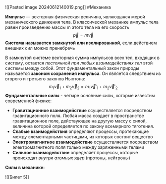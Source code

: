 ![[Pasted image 20240612140019.png]]
#Механика 

**Импульс** — векторная физическая величина, являющаяся мерой механического
движения тела. В классической механике импульс тела равен произведению массы m
этого тела на его скорость$$\vec{p} = m\vec{v}$$**Система называется замкнутой или изолированной**, если действием внешних сил
можно пренебречь

В замкнутой системе векторная сумма импульсов всех тел, входящих в систему,
остается *постоянной при любых взаимодействиях тел* этой системы между собой. Этот
фундаментальный закон природы называется **законом сохранения импульса**. Он
является следствием из второго и третьего законов Ньютона: $$m_1\vec{v}_1 + m_2\vec{v}_2 = m_1\vec{v}'_1 + m_2\vec{v}'_2$$
**Фундаментальные силы** - четыре основные силы, которые известны современной физике:

- **Гравитационное взаимодействие** осуществляется посредством гравитационного поля. Любая масса создает в пространстве гравитационное поле, действующее на другую массу с силой, величина которой определяется по закону всемирного тяготения. 
- **Слабые взаимодействия** определяют процессы, протекающие между элементарными частицами, из которых состоит вещество 
- **Электромагнитное взаимодействие** осуществляется посредством электромагнитного поля только между заряженными телами
- **Сильное взаимодействие** определяет процессы, которые происходят *внутри атомных ядер* (протоны, нейтроны)

**Силы в механике:**

![[Билет 5]]
